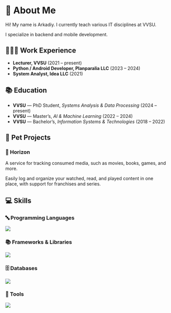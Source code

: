 # 👋 About Me  
Hi! My name is Arkadiy. I currently teach various IT disciplines at VVSU.  

I specialize in backend and mobile development.  

## 👨🏻‍💻 Work Experience  
- **Lecturer, VVSU** (2021 – present)  
- **Python / Android Developer, Planparalia LLC** (2023 – 2024)  
- **System Analyst, Idea LLC** (2021)  

## 📚 Education  
- **VVSU** — PhD Student, *Systems Analysis & Data Processing* (2024 – present)  
- **VVSU** — Master’s, *AI & Machine Learning* (2022 – 2024)  
- **VVSU** — Bachelor’s, *Information Systems & Technologies* (2018 – 2022)  

## 🚀 Pet Projects  

### 🌅 Horizon
A service for tracking consumed media, such as movies, books, games, and more.  

Easily log and organize your watched, read, and played content in one place, with support for franchises and series.  

## 💻 Skills  

### 🔤 Programming Languages  
<p align="left">
  <a href="https://skillicons.dev">
    <img src="https://skillicons.dev/icons?i=py,swift,ts" />
  </a>
</p>

### 📚 Frameworks & Libraries  
<p align="left">
  <a href="https://skillicons.dev">
    <img src="https://skillicons.dev/icons?i=fastapi,pytorch,qt,react" />
  </a>
</p>

### 🗄️ Databases  
<p align="left">
  <a href="https://skillicons.dev">
    <img src="https://skillicons.dev/icons?i=mysql,postgres" />
  </a>
</p>

### 🔧 Tools  
<p align="left">
  <a href="https://skillicons.dev">
    <img src="https://skillicons.dev/icons?i=git,postman,docker,figma" />
  </a>
</p>
